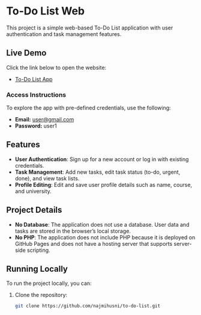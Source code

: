# To-Do List Web

This project is a simple web-based To-Do List application with user authentication and task management features.

## Live Demo

Click the link below to open the website:
- [To-Do List App](https://najmihusni.github.io/to-do-list/)

### Access Instructions

To explore the app with pre-defined credentials, use the following:
- **Email:** user@gmail.com
- **Password:** user1

## Features

- **User Authentication**: Sign up for a new account or log in with existing credentials.
- **Task Management**: Add new tasks, edit task status (to-do, urgent, done), and view task lists.
- **Profile Editing**: Edit and save user profile details such as name, course, and university.

## Project Details

- **No Database**: The application does not use a database. User data and tasks are stored in the browser’s local storage.
- **No PHP**: The application does not include PHP because it is deployed on GitHub Pages and does not have a hosting server that supports server-side scripting.

## Running Locally

To run the project locally, you can:
1. Clone the repository:
   ```bash
   git clone https://github.com/najmihusni/to-do-list.git
